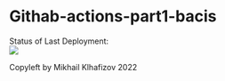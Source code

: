 # Githab-actions-part1-bacis


Status of Last Deployment:<br>
<img src="https://github.com/mikhail009/githab-actions-part1-bacis/workflows/My-GitHabFctions-Bacis/badge.svg?branch=main"><br>


Copyleft by Mikhail Klhafizov 2022
